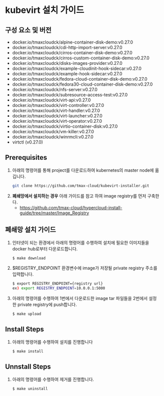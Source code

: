 
# kubevirt 설치 가이드

## 구성 요소 및 버전
* docker.io/tmaxcloudck/alpine-container-disk-demo:v0.27.0
* docker.io/tmaxcloudck/cdi-http-import-server:v0.27.0
* docker.io/tmaxcloudck/cirros-container-disk-demo:v0.27.0
* docker.io/tmaxcloudck/cirros-custom-container-disk-demo:v0.27.0
* docker.io/tmaxcloudck/disks-images-provider:v0.27.0
* docker.io/tmaxcloudck/example-cloudinit-hook-sidecar:v0.27.0
* docker.io/tmaxcloudck/example-hook-sidecar:v0.27.0
* docker.io/tmaxcloudck/fedora-cloud-container-disk-demo:v0.27.0
* docker.io/tmaxcloudck/fedora30-cloud-container-disk-demo:v0.27.0
* docker.io/tmaxcloudck/nfs-server:v0.27.0
* docker.io/tmaxcloudck/subresource-access-test:v0.27.0
* docker.io/tmaxcloudck/virt-api:v0.27.0
* docker.io/tmaxcloudck/virt-controller:v0.27.0
* docker.io/tmaxcloudck/virt-handler:v0.27.0
* docker.io/tmaxcloudck/virt-launcher:v0.27.0
* docker.io/tmaxcloudck/virt-operator:v0.27.0
* docker.io/tmaxcloudck/virtio-container-disk:v0.27.0
* docker.io/tmaxcloudck/vm-killer:v0.27.0
* docker.io/tmaxcloudck/winrmcli:v0.27.0
* virtctl (v0.27.0)

## Prerequisites
1. 아래의 명령어를 통해 project를 다운로드하여 kubernetes의 master node에 옮깁니다.
   ```bash
   git clone https://github.com/tmax-cloud/kubevirt-installer.git
   ```
2. **폐쇄망에서 설치하는 경우** 아래 가이드를 참고 하여 image registry를 먼저 구축한다.
    * https://github.com/tmax-cloud/hypercloud-install-guide/tree/master/Image_Registry

## 폐쇄망 설치 가이드
1. 인터넷이 되는 환경에서 아래의 명령어를 수행하여 설치에 필요한 이미지들을 docker hub로부터 다운로드합니다. 
   ```bash
   $ make download
   ```
2. $REGISTRY_ENDPOINT 환경변수에 image가 저장될 private registry 주소를 입력합니다.
   ```bash
   $ export REGISTRY_ENDPOINT={registry url}
   ex) export REGISTRY_ENDPOINT=10.0.0.1:5000
   ```
3. 아래의 명령어를 수행하여 1번에서 다운로드한 image tar 파일들을 2번에서 설정한 private registry에 push합니다.
   ```bash
   $ make upload
   ```

## Install Steps
1. 아래의 명령어를 수행하여 설치를 진행합니다
   ```bash
   $ make install
   ```

## Unnstall Steps
1. 아래의 명령어를 수행하여 제거를 진행합니다.
   ```bash
   $ make uninstall
   ```
